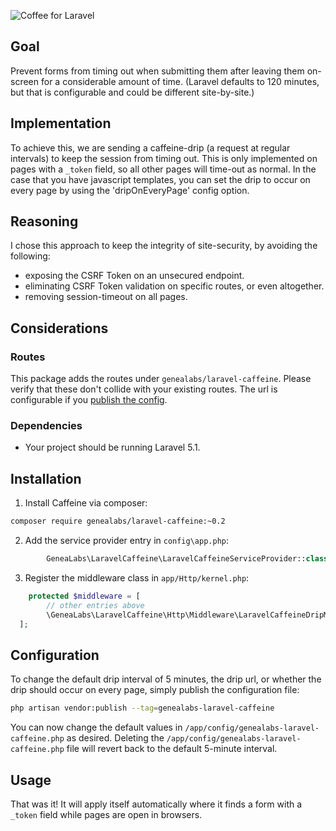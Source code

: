 ![Coffee for Laravel](https://github.com/GeneaLabs/laravel-caffeine/blob/master/caffeine.jpg)

## Goal
Prevent forms from timing out when submitting them after leaving them on-screen for a considerable amount of time.
(Laravel defaults to 120 minutes, but that is configurable and could be different site-by-site.)

## Implementation
To achieve this, we are sending a caffeine-drip (a request at regular intervals) to keep the session from timing out.
This is only implemented on pages with a `_token` field, so all other pages will time-out as normal. In the case that
you have javascript templates, you can set the drip to occur on every page by using the 'dripOnEveryPage' config option.

## Reasoning
I chose this approach to keep the integrity of site-security, by avoiding the following:
- exposing the CSRF Token on an unsecured endpoint.
- eliminating CSRF Token validation on specific routes, or even altogether.
- removing session-timeout on all pages.

## Considerations
### Routes
This package adds the routes under `genealabs/laravel-caffeine`. Please verify that these don't collide with your 
existing routes. The url is configurable if you [publish the config](#configuration).

### Dependencies
- Your project should be running Laravel 5.1.

## Installation
1. Install Caffeine via composer:
  ```sh
  composer require genealabs/laravel-caffeine:~0.2
  ```

2. Add the service provider entry in `config\app.php`:
  ```php
          GeneaLabs\LaravelCaffeine\LaravelCaffeineServiceProvider::class,
  ```

3. Register the middleware class in `app/Http/kernel.php`:
  ```php
      protected $middleware = [
          // other entries above
          \GeneaLabs\LaravelCaffeine\Http\Middleware\LaravelCaffeineDripMiddleware::class,
	];
  ```

## Configuration
To change the default drip interval of 5 minutes, the drip url, or whether the drip should occur on every page, simply
publish the configuration file:
```sh
php artisan vendor:publish --tag=genealabs-laravel-caffeine
```

You can now change the default values in `/app/config/genealabs-laravel-caffeine.php` as desired. Deleting the
`/app/config/genealabs-laravel-caffeine.php` file will revert back to the default 5-minute interval.

## Usage
That was it! It will apply itself automatically where it finds a form
with a `_token` field while pages are open in browsers.
